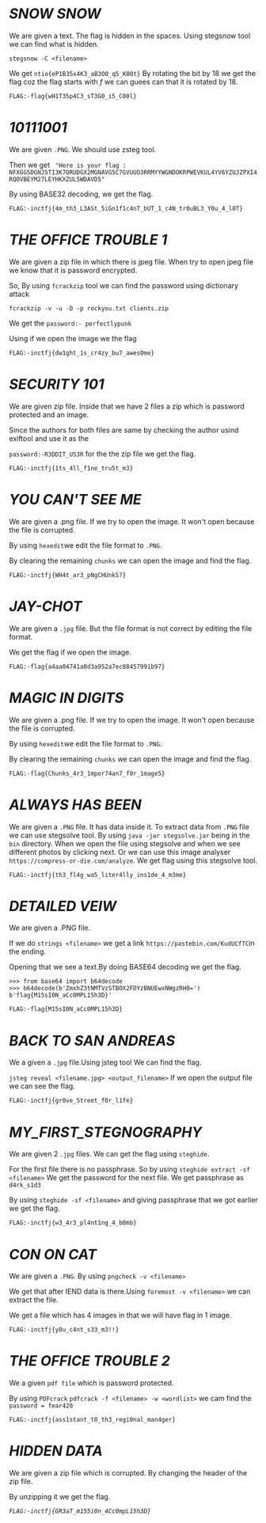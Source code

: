 # ***SNOW SNOW***

We are given a text. The flag is hidden in the spaces.
Using stegsnow tool we can find what is hidden.

```stegsnow -C <filename>```

We get ```ntio{eP1B35x4K3_aB3O0_q5_K00t}```
By rotating the bit by 18 we get the flag coz the flag starts with *f*
 we can guees can that it is rotated by 18.
 
 ```FLAG:-flag{wH1T35p4C3_sT3G0_i5_C00l}```
 
 # ***10111001***
 
  We are given `.PNG`. We should use zsteg tool.
  
  Then we get ``` "Here is your flag : NFXGG5DGNJ5TI3K7ORUDGX2MGNAVG5C7GVUUO3RRMYYWGNDOKRPWEVKUL4YV6YZUJZPXI4RQOVBEYM27LEYHKXZUL5WDAVD5"```
  
  By using BASE32 decoding, we get the flag.
  
  ```FLAG:-inctfj{4m_th3_L3ASt_5iGn1f1c4nT_bUT_1_c4N_tr0uBL3_Y0u_4_l0T}```
  
 # ***THE OFFICE TROUBLE 1***

We are given a zip file in which there is jpeg file.
When try to open jpeg file we know that it is password encrypted.

So, By using ```fcrackzip``` tool we can find the password using dictionary attack

```fcrackzip -v -u -D -p rockyou.txt clients.zip```

We get the ```password:- perfectlypunk```

Using if we open the image we the flag

```FLAG:-inctfj{dw1ght_1s_cr4zy_bu7_awes0me}```

# ***SECURITY 101***

We are given zip file. Inside that we have 2 files a zip which is password protected 
and an image. 

Since the authors for both files are same by checking the author usind exiftool
and use it as the

```password:-R3DDIT_US3R``` for the the zip file we get the flag.

```FLAG:-inctfj{1ts_4ll_f1ne_tru5t_m3}```

# ***YOU CAN'T SEE ME***

We are given a .png file. If we try to open the image.
It won't open because the file is corrupted.

By using ```hexedit```we edit the file format to `.PNG`.

By clearing the remaining ``chunks`` we can open the image and find the flag.

```FLAG:-inctfj{WH4t_ar3_pNgCHUnkS?}```

# ***JAY-CHOT***
 We are given a `.jpg` file. 
 But the file format is not correct by editing 
 the file format. 
 
 We get the flag if we open the image.
 
 ```FLAG:-flag{a4aa04741a8d3a952a7ec88457991b97}```
 
# ***MAGIC IN DIGITS***

We are given a .png file. If we try to open the image.
It won't open because the file is corrupted.

By using ```hexedit```we edit the file format to `.PNG`.

By clearing the remaining ``chunks`` we can open the image and find the flag.

```FLAG:-flag{Chunks_4r3_1mpor74an7_f0r_1mage5}```

# ***ALWAYS HAS BEEN***

We are given a ``.PNG`` file. It has data inside it.
To extract data from ``.PNG`` file we can use stegsolve tool.
By using ``java -jar stegsolve.jar`` being in the `bin` directory.
When we open the file using stegsolve and when we see different photos by clicking next.
Or we can use this image analyser ``https://compress-or-die.com/analyze``.
We get flag using this stegsolve tool.


```FLAG:-inctfj{th3_fl4g_wa5_liter4lly_ins1de_4_m3me}```

# ***DETAILED VEIW***
 We are given a .PNG file.
 
 If we do ``strings <filename>`` we get a link ``https://pastebin.com/KudUCfTC``in the ending.
 
 Opening that we see a text.By doing BASE64 decoding we get the flag.
 ```
>>> from base64 import b64decode
>>> b64decode(b'ZmxhZ3tNMTVzSTBOX2FDYzBNUEwxNWgzRH0=')
b'flag{M15sI0N_aCc0MPL15h3D}'
``` 
 ```FLAG:-flag{M15sI0N_aCc0MPL15h3D}```

# ***BACK TO SAN ANDREAS***

We a given a ``.jpg`` file.Using jsteg tool We can find the flag.

```jsteg reveal <filename.jpg> <output_filename>``` If we open the output file we can see the flag.

```FLAG:-inctfj{gr0ve_5treet_f0r_l1fe}```

# ***MY_FIRST_STEGNOGRAPHY***

We are given 2 ``.jpg`` files. We can get the flag using ``steghide``.

For the first file there is no passphrase. So by using ``steghide extract -sf <filename>`` We get the password for the next file.
We get passphrase as ``d4rk_s1d3``

By using ``steghide -sf <filename>`` and giving passphrase that we got earlier we get the flag.

```FLAG:-inctfj{w3_4r3_pl4nt1ng_4_b0mb}```

# ***CON ON CAT***

We are given a ``.PNG``. By using ``pngcheck -v <filename>``

We get that after IEND data is there.Using ``foremost -v <filename>`` we can extract the file.

We get a file which has 4 images in that we will have flag in 1 image.

```FLAG:-inctfj{y0u_c4nt_s33_m3!!}```

# ***THE OFFICE TROUBLE 2***

We a given ``pdf file`` which is password protected.

By using ``PDFcrack`` ```pdfcrack -f <filename> -w <wordlist>``` we cam find the ``password = fear420``

```FLAG:-inctfj{ass1stant_t0_th3_regi0nal_man4ger}```

# ***HIDDEN DATA***

We are given a zip file which is corrupted. By changing the header of the zip file.

By unzipping it we get the flag.

*```FLAG:-inctfj{GR3aT_m155i0n_4Cc0mpL15h3D}```*

